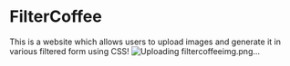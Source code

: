 # FilterCoffee
This is a website which allows users to upload images and generate it in various filtered form using CSS!
![Uploading filtercoffeeimg.png…]()
